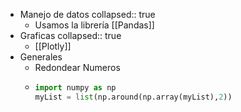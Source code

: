 - Manejo de datos
  collapsed:: true
	- Usamos la librería [[Pandas]]
- Graficas
  collapsed:: true
	- [[Plotly]]
- Generales
	- Redondear Numeros
	- ```python
	  import numpy as np
	  myList = list(np.around(np.array(myList),2))
	  ```